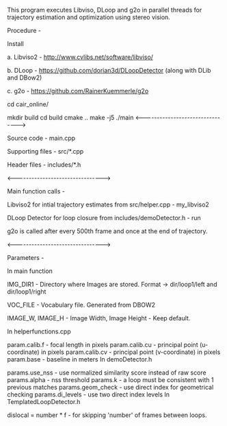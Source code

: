 This program executes Libviso, DLoop and g2o in parallel threads for trajectory estimation and optimization using stereo vision.

Procedure -

Install

a. Libviso2 - http://www.cvlibs.net/software/libviso/

b. DLoop - https://github.com/dorian3d/DLoopDetector (along with DLib and DBow2)

c. g2o - https://github.com/RainerKuemmerle/g2o

cd cair_online/

mkdir build
cd build
cmake ..
make -j5
./main
<-------------------------------->

Source code - main.cpp

Supporting files - src/*.cpp

Header files - includes/*.h

<-------------------------------->

Main function calls -

Libviso2 for intial trajectory estimates from src/helper.cpp - my_libviso2

DLoop Detector for loop closure from includes/demoDetector.h - run

g2o is called after every 500th frame and once at the end of trajectory.

<-------------------------------->

Parameters -

In main function

IMG_DIR1 - Directory where Images are stored. Format -> dir/loop1/left and dir/loop1/right

VOC_FILE - Vocabulary file. Generated from DBOW2

IMAGE_W, IMAGE_H - Image Width, Image Height - Keep default.

In helperfunctions.cpp

param.calib.f - focal length in pixels param.calib.cu - principal point (u-coordinate) in pixels param.calib.cv - principal point (v-coordinate) in pixels param.base - baseline in meters
In demoDetector.h

params.use_nss - use normalized similarity score instead of raw score params.alpha - nss threshold params.k - a loop must be consistent with 1 previous matches params.geom_check - use direct index for geometrical checking params.di_levels - use two direct index levels
In TemplatedLoopDetector.h

dislocal = number * f - for skipping 'number' of frames between loops.
